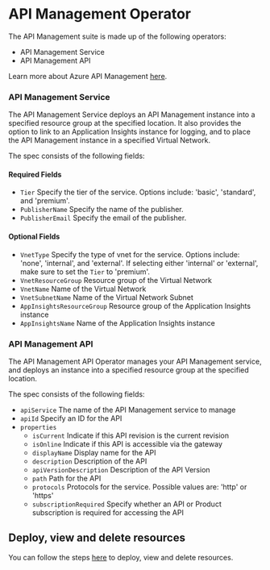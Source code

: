 # API Management Operator

The API Management suite is made up of the following operators:
* API Management Service
* API Management API

Learn more about Azure API Management [here](https://docs.microsoft.com/en-us/azure/api-management/api-management-key-concepts).

### API Management Service

The API Management Service deploys an API Management instance into a specified resource group at the specified location. It also provides the option to link to an Application Insights instance for logging, and to place the API Management instance in a specified Virtual Network.

The spec consists of the following fields:

#### Required Fields
* `Tier` Specify the tier of the service. Options include: 'basic', 'standard', and 'premium'.
* `PublisherName` Specify the name of the publisher.
* `PublisherEmail` Specify the email of the publisher.

#### Optional Fields
* `VnetType` Specify the type of vnet for the service. Options include: 'none', 'internal', and 'external'. If selecting either 'internal' or 'external', make sure to set the `Tier` to 'premium'.
* `VnetResourceGroup` Resource group of the Virtual Network
* `VnetName` Name of the Virtual Network
* `VnetSubnetName` Name of the Virtual Network Subnet
* `AppInsightsResourceGroup` Resource group of the Application Insights instance
* `AppInsightsName` Name of the Application Insights instance

### API Management API

The API Management API Operator manages your API Management service, and deploys an instance into a specified resource group at the specified location.

The spec consists of the following fields:

* `apiService` The name of the API Management service to manage
* `apiId` Specify an ID for the API
* `properties`
   *  `isCurrent` Indicate if this API revision is the current revision
   *  `isOnline` Indicate if this API is accessible via the gateway
   *  `displayName` Display name for the API
   *  `description` Description of the API 
   *  `apiVersionDescription` Description of the API Version
   *  `path` Path for the API
   *  `protocols` Protocols for the service. Possible values are: 'http' or 'https'
   *  `subscriptionRequired` Specify whether an API or Product subscription is required for accessing the API

## Deploy, view and delete resources

You can follow the steps [here](/docs/customresource.md) to deploy, view and delete resources.
